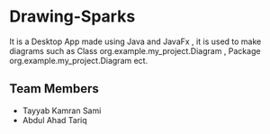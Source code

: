 # Drawing-Sparks
It is a Desktop App made using Java and JavaFx , it is used to make diagrams such as Class org.example.my_project.Diagram , Package org.example.my_project.Diagram ect. 

## Team Members
- Tayyab Kamran Sami
- Abdul Ahad Tariq
